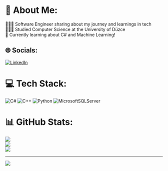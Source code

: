 # 💫 About Me:
👩🏻‍💻 Software Engineer sharing about my journey and learnings in tech<br>👩🏻‍🎓 Studied Computer Science at the University of Düzce<br>💭 Currently learning about C# and Machine Learning!


## 🌐 Socials:
[![LinkedIn](https://img.shields.io/badge/LinkedIn-%230077B5.svg?logo=linkedin&logoColor=white)](https://linkedin.com/in/https://www.linkedin.com/in/gizem-efe-334a31260/) 

# 💻 Tech Stack:
![C#](https://img.shields.io/badge/c%23-%23239120.svg?style=for-the-badge&logo=csharp&logoColor=white) ![C++](https://img.shields.io/badge/c++-%2300599C.svg?style=for-the-badge&logo=c%2B%2B&logoColor=white) ![Python](https://img.shields.io/badge/python-3670A0?style=for-the-badge&logo=python&logoColor=ffdd54) ![MicrosoftSQLServer](https://img.shields.io/badge/Microsoft%20SQL%20Server-CC2927?style=for-the-badge&logo=microsoft%20sql%20server&logoColor=white)
# 📊 GitHub Stats:
![](https://github-readme-stats.vercel.app/api?username=gizembm&theme=tokyonight&hide_border=false&include_all_commits=false&count_private=false)<br/>
![](https://github-readme-streak-stats.herokuapp.com/?user=gizembm&theme=tokyonight&hide_border=false)<br/>
![](https://github-readme-stats.vercel.app/api/top-langs/?username=gizembm&theme=tokyonight&hide_border=false&include_all_commits=false&count_private=false&layout=compact)

---
[![](https://visitcount.itsvg.in/api?id=gizembm&icon=0&color=0)](https://visitcount.itsvg.in)

<!-- Proudly created with GPRM ( https://gprm.itsvg.in ) -->
